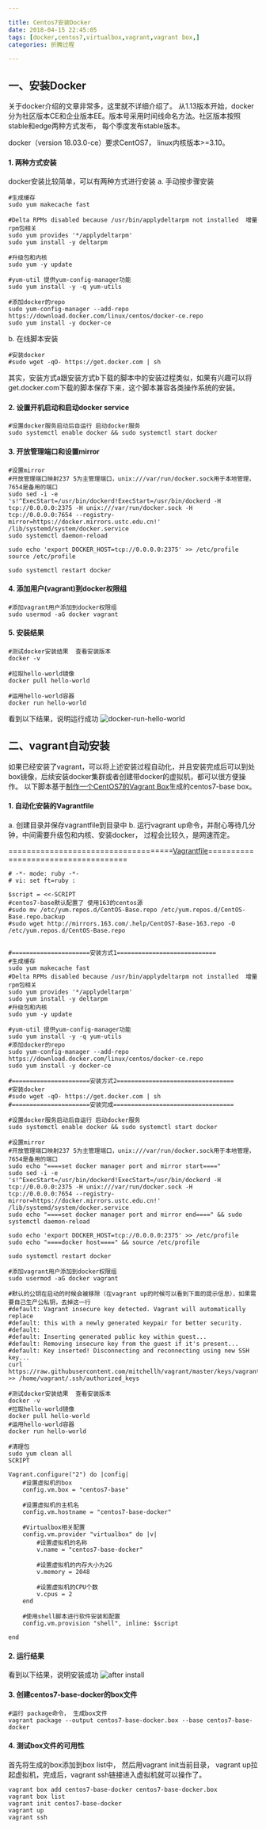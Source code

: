 ```yaml
---

title: Centos7安装Docker
date: 2018-04-15 22:45:05
tags: [docker,centos7,virtualbox,vagrant,vagrant box,]
categories: 折腾过程

---
```


## 一、安装Docker 

关于docker介绍的文章非常多，这里就不详细介绍了。 从1.13版本开始，docker分为社区版本CE和企业版本EE。版本号采用时间线命名方法。社区版本按照stable和edge两种方式发布， 每个季度发布stable版本。

docker（version 18.03.0-ce）要求CentOS7， linux内核版本>=3.10。

#### 1. 两种方式安装
docker安装比较简单，可以有两种方式进行安装
a. 手动按步骤安装
```
#生成缓存
sudo yum makecache fast

#Delta RPMs disabled because /usr/bin/applydeltarpm not installed  增量rpm包相关
sudo yum provides '*/applydeltarpm'
sudo yum install -y deltarpm

#升级包和内核
sudo yum -y update

#yum-util 提供yum-config-manager功能
sudo yum install -y -q yum-utils

#添加docker的repo
sudo yum-config-manager --add-repo https://download.docker.com/linux/centos/docker-ce.repo
sudo yum install -y docker-ce
```
b. 在线脚本安装
```
#安装docker
#sudo wget -qO- https://get.docker.com | sh
```
其实，安装方式a跟安装方式b下载的脚本中的安装过程类似，如果有兴趣可以将get.docker.com下载的脚本保存下来，这个脚本兼容各类操作系统的安装。

#### 2. 设置开机启动和启动docker service
```
#设置docker服务启动后自运行 启动docker服务
sudo systemctl enable docker && sudo systemctl start docker
```

#### 3. 开放管理端口和设置mirror

```
#设置mirror
#开放管理端口映射237 5为主管理端口，unix:///var/run/docker.sock用于本地管理，7654是备用的端口
sudo sed -i -e 's!^ExecStart=/usr/bin/dockerd!ExecStart=/usr/bin/dockerd -H tcp://0.0.0.0:2375 -H unix:///var/run/docker.sock -H tcp://0.0.0.0:7654 --registry-mirror=https://docker.mirrors.ustc.edu.cn!' /lib/systemd/system/docker.service
sudo systemctl daemon-reload

sudo echo 'export DOCKER_HOST=tcp://0.0.0.0:2375' >> /etc/profile  
source /etc/profile

sudo systemctl restart docker
```

#### 4. 添加用户(vagrant)到docker权限组

```
#添加vagrant用户添加到docker权限组
sudo usermod -aG docker vagrant
```

#### 5. 安装结果
```
#测试docker安装结果  查看安装版本
docker -v

#拉取hello-world镜像
docker pull hello-world

#运用hello-world容器
docker run hello-world
```

看到以下结果，说明运行成功
![docker-run-hello-world][1]

## 二、vagrant自动安装
如果已经安装了vagrant，可以将上述安装过程自动化，并且安装完成后可以到处box镜像，后续安装docker集群或者创建带docker的虚拟机，都可以很方便操作。
以下脚本基于[制作一个CentOS7的Vagrant Box](https://run-zheng.github.io/2018/04/03/How-To-Create-A-CentOS7-Vagrant-Base-Box/)生成的centos7-base box。 

#### 1. 自动化安装的Vagrantfile
a. 创建目录并保存vagrantfile到目录中
b. 运行vagrant up命令，并耐心等待几分钟，中间需要升级包和内核、安装docker， 过程会比较久，是网速而定。 

====================================[Vagrantfile][3]====================================
```
# -*- mode: ruby -*-
# vi: set ft=ruby :

$script = <<-SCRIPT
#centos7-base默认配置了 使用163的centos源 
#sudo mv /etc/yum.repos.d/CentOS-Base.repo /etc/yum.repos.d/CentOS-Base.repo.backup 
#sudo wget http://mirrors.163.com/.help/CentOS7-Base-163.repo -O /etc/yum.repos.d/CentOS-Base.repo


#======================安装方式1============================
#生成缓存
sudo yum makecache fast 
#Delta RPMs disabled because /usr/bin/applydeltarpm not installed  增量rpm包相关
sudo yum provides '*/applydeltarpm'
sudo yum install -y deltarpm 
#升级包和内核
sudo yum -y update

#yum-util 提供yum-config-manager功能
sudo yum install -y -q yum-utils 
#添加docker的repo
sudo yum-config-manager --add-repo https://download.docker.com/linux/centos/docker-ce.repo
sudo yum install -y docker-ce

#======================安装方式2=================================
#安装docker 
#sudo wget -qO- https://get.docker.com | sh 
#======================安装完成==================================

#设置docker服务启动后自运行 启动docker服务
sudo systemctl enable docker && sudo systemctl start docker

#设置mirror
#开放管理端口映射237 5为主管理端口，unix:///var/run/docker.sock用于本地管理，7654是备用的端口
sudo echo "====set docker manager port and mirror start===="
sudo sed -i -e 's!^ExecStart=/usr/bin/dockerd!ExecStart=/usr/bin/dockerd -H tcp://0.0.0.0:2375 -H unix:///var/run/docker.sock -H tcp://0.0.0.0:7654 --registry-mirror=https://docker.mirrors.ustc.edu.cn!' /lib/systemd/system/docker.service
sudo echo "====set docker manager port and mirror end====" && sudo systemctl daemon-reload

sudo echo 'export DOCKER_HOST=tcp://0.0.0.0:2375' >> /etc/profile  
sudo echo "====docker host====" && source /etc/profile

sudo systemctl restart docker

#添加vagrant用户添加到docker权限组
sudo usermod -aG docker vagrant 

#默认的公钥在启动的时候会被移除（在vagrant up的时候可以看到下面的提示信息），如果需要自己生产公私钥，去掉这一行
#default: Vagrant insecure key detected. Vagrant will automatically replace
#default: this with a newly generated keypair for better security.
#default:
#default: Inserting generated public key within guest...
#default: Removing insecure key from the guest if it's present...
#default: Key inserted! Disconnecting and reconnecting using new SSH key...
curl https://raw.githubusercontent.com/mitchellh/vagrant/master/keys/vagrant.pub >> /home/vagrant/.ssh/authorized_keys

#测试docker安装结果  查看安装版本
docker -v
#拉取hello-world镜像
docker pull hello-world
#运用hello-world容器
docker run hello-world

#清理包
sudo yum clean all
SCRIPT

Vagrant.configure("2") do |config|
	#设置虚拟机的box
	config.vm.box = "centos7-base"
	
	#设置虚拟机的主机名
	config.vm.hostname = "centos7-base-docker"
	
	#Virtualbox相关配置
	config.vm.provider "virtualbox" do |v|
		#设置虚拟机的名称
		v.name = "centos7-base-docker"
		
		#设置虚拟机的内存大小为2G
		v.memory = 2048 
		
		#设置虚拟机的CPU个数
		v.cpus = 2 
	end 
	
	#使用shell脚本进行软件安装和配置
	config.vm.provision "shell", inline: $script 
	
end
```

#### 2. 运行结果
看到以下结果，说明安装成功
![after install][2]

#### 3. 创建centos7-base-docker的box文件
```
#运行 package命令， 生成box文件
vagrant package --output centos7-base-docker.box --base centos7-base-docker
```
#### 4. 测试box文件的可用性 
首先将生成的box添加到box list中， 然后用vagrant init当前目录， vagrant up拉起虚拟机，完成后，vagrant ssh链接进入虚拟机就可以操作了。

```
vagrant box add centos7-base-docker centos7-base-docker.box
vagrant box list
vagrant init centos7-base-docker
vagrant up
vagrant ssh
```

  [1]: install-docker-in-centos7/docker-run-hello-world.png
  [2]: install-docker-in-centos7/after_install.png
  [3]: Vagrantfile